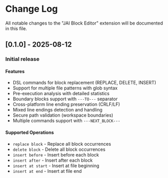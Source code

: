 # Change Log

All notable changes to the "JAI Block Editor" extension will be documented in this file.

## [0.1.0] - 2025-08-12

### Initial release

#### Features
- DSL commands for block replacement (REPLACE, DELETE, INSERT)
- Support for multiple file patterns with glob syntax
- Pre-execution analysis with detailed statistics
- Boundary blocks support with `---TO---` separator
- Cross-platform line ending preservation (CRLF/LF)
- Mixed line endings detection and handling
- Secure path validation (workspace boundaries)
- Multiple commands support with `---NEXT_BLOCK---`

#### Supported Operations
- `replace block` - Replace all block occurrences
- `delete block` - Delete all block occurrences  
- `insert before` - Insert before each block
- `insert after` - Insert after each block
- `insert at start` - Insert at file beginning
- `insert at end` - Insert at file end
